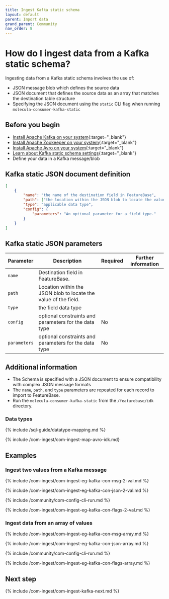 ```yaml
---
title: Ingest Kafka static schema
layout: default
parent: Import data
grand_parent: Community
nav_order: 8
---
```


# How do I ingest data from a Kafka static schema?

Ingesting data from a Kafka static schema involves the use of:

* JSON message blob which defines the source data
* JSON document that defines the source data as an array that matches the destination table structure
* Specifying the JSON document using the `static` CLI flag when running `molecula-consumer-kafka-static`

## Before you begin

* [Install Apache Kafka on your system](https://kafka.apache.org/downloads){:target="_blank"}
* [Install Apache Zookeeper on your system](https://zookeeper.apache.org/releases.html){:target="_blank"}
* [Install Apache Avro on your system](https://avro.apache.org/project/download/){:target="_blank"}
* [Learn about Kafka static schema settings](https://kafka.apache.org/20/javadoc/org/apache/kafka/connect/data/Schema.html){:target="_blank"}
* Define your data in a Kafka message/blob

## Kafka static JSON document definition

```json
[
	{
		"name": "the name of the destination field in FeatureBase",
		"path": ["the location within the JSON blob to locate the value of this field"],
		"type": "applicable data type",
		"config": {
			"parameters": "An optional parameter for a field type."
		}
	}
]
```

## Kafka static JSON parameters

| Parameter | Description | Required | Further information |
|---|---|---|---|
| `name` | Destination field in FeatureBase. |  |  |
| `path` | Location within the JSON blob to locate the value of the field. |  |  |
| `type` | the field data type |  |  |
| `config` | optional constraints and parameters for the data type | No |  |
| `parameters` | optional constraints and parameters for the data type | No |  |

## Additional information

* The Schema is specified with a JSON document to ensure compatibility with complex JSON message formats
* The `name`, `path`, and `type` parameters are repeated for each record to import to FeatureBase.
* Run the `molecula-consumer-kafka-static` from the `/featurebase/idk` directory.

### Data types

{% include /sql-guide/datatype-mapping.md %}

{% include /com-ingest/com-ingest-map-avro-idk.md}

## Examples

### Ingest two values from a Kafka message

{% include /com-ingest/com-ingest-eg-kafka-con-msg-2-val.md %}

{% include /com-ingest/com-ingest-eg-kafka-con-json-2-val.md %}

{% include /community/com-config-cli-run.md %}

{% include /com-ingest/com-ingest-eg-kafka-con-flags-2-val.md %}

### Ingest data from an array of values

{% include /com-ingest/com-ingest-eg-kafka-con-msg-array.md %}

{% include /com-ingest/com-ingest-eg-kafka-con-json-array.md %}

{% include /community/com-config-cli-run.md %}

{% include /com-ingest/com-ingest-eg-kafka-con-flags-array.md %}

## Next step

{% include /com-ingest/com-ingest-kafka-next.md %}
